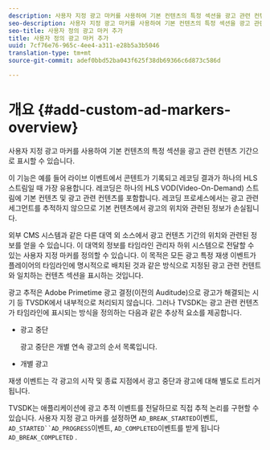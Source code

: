 ```yaml
---
description: 사용자 지정 광고 마커를 사용하여 기본 컨텐츠의 특정 섹션을 광고 관련 컨텐츠 기간으로 표시할 수 있습니다.
seo-description: 사용자 지정 광고 마커를 사용하여 기본 컨텐츠의 특정 섹션을 광고 관련 컨텐츠 기간으로 표시할 수 있습니다.
seo-title: 사용자 정의 광고 마커 추가
title: 사용자 정의 광고 마커 추가
uuid: 7cf76e76-965c-4ee4-a311-e28b5a3b5046
translation-type: tm+mt
source-git-commit: adef0bbd52ba043f625f38db69366c6d873c586d

---
```



# 개요 {#add-custom-ad-markers-overview}

사용자 지정 광고 마커를 사용하여 기본 컨텐츠의 특정 섹션을 광고 관련 컨텐츠 기간으로 표시할 수 있습니다.

이 기능은 예를 들어 라이브 이벤트에서 콘텐트가 기록되고 레코딩 결과가 하나의 HLS 스트림일 때 가장 유용합니다. 레코딩은 하나의 HLS VOD(Video-On-Demand) 스트림에 기본 컨텐츠 및 광고 관련 컨텐츠를 포함합니다. 레코딩 프로세스에서는 광고 관련 세그먼트를 추적하지 않으므로 기본 컨텐츠에서 광고의 위치와 관련된 정보가 손실됩니다.

외부 CMS 시스템과 같은 다른 대역 외 소스에서 광고 컨텐츠 기간의 위치와 관련된 정보를 얻을 수 있습니다. 이 대역외 정보를 타임라인 관리자 하위 시스템으로 전달할 수 있는 사용자 지정 마커를 정의할 수 있습니다. 이 목적은 모든 광고 특정 재생 이벤트가 플레이어의 타임라인에 명시적으로 배치된 것과 같은 방식으로 지정된 광고 관련 컨텐트와 일치하는 컨텐츠 섹션을 표시하는 것입니다.

광고 추적은 Adobe Primetime 광고 결정(이전의 Auditude)으로 광고가 해결되는 시기 등 TVSDK에서 내부적으로 처리되지 않습니다. 그러나 TVSDK는 광고 관련 컨텐츠가 타임라인에 표시되는 방식을 정의하는 다음과 같은 추상적 요소를 제공합니다.

* 광고 중단

   광고 중단은 개별 연속 광고의 순서 목록입니다.
* 개별 광고

재생 이벤트는 각 광고의 시작 및 종료 지점에서 광고 중단과 광고에 대해 별도로 트리거됩니다.

TVSDK는 애플리케이션에 광고 추적 이벤트를 전달하므로 직접 추적 논리를 구현할 수 있습니다. 사용자 지정 광고 마커를 설정하면 `AD_BREAK_STARTED`이벤트, `AD_STARTED``AD_PROGRESS`이벤트, `AD_COMPLETED`이벤트를 받게 됩니다 `AD_BREAK_COMPLETED` .